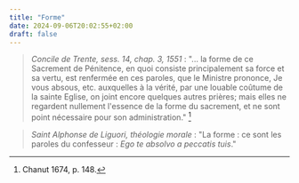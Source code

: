 ```yaml
---
title: "Forme"
date: 2024-09-06T20:02:55+02:00
draft: false
---
```



> *Concile de Trente, sess. 14, chap. 3, 1551* : "... la forme de ce Sacrement de Pénitence, en quoi consiste principalement sa force et sa vertu, est renfermée en ces paroles, que le Ministre prononce, Je vous absous, etc. auxquelles à la vérité, par une louable coûtume de la sainte Eglise, on joint encore quelques autres prières; mais elles ne regardent nullement l'essence de la forme du sacrement, et ne sont point nécessaire pour son administration." [^1]

[^1]: Chanut 1674, p. 148.

> *Saint Alphonse de Liguori, théologie morale* : "La forme : ce sont les paroles du confesseur : *Ego te absolvo a peccatis tuis*."

